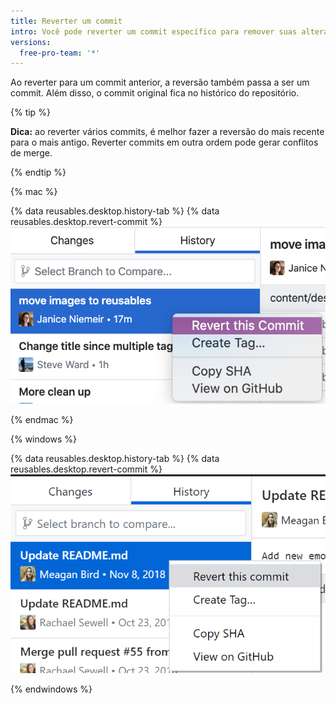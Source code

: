 ```yaml
---
title: Reverter um commit
intro: Você pode reverter um commit específico para remover suas alterações do seu branch.
versions:
  free-pro-team: '*'
---
```


Ao reverter para um commit anterior, a reversão também passa a ser um commit. Além disso, o commit original fica no histórico do repositório.

{% tip %}

**Dica:** ao reverter vários commits, é melhor fazer a reversão do mais recente para o mais antigo. Reverter commits em outra ordem pode gerar conflitos de merge.

{% endtip %}

{% mac %}

{% data reusables.desktop.history-tab %}
{% data reusables.desktop.revert-commit %}
  ![Opção Revert (Reverter) acima da exibição diff](/assets/images/help/desktop/commit-revert-mac.png)

{% endmac %}

{% windows %}

{% data reusables.desktop.history-tab %}
{% data reusables.desktop.revert-commit %}
  ![Opção Revert (Reverter) acima da exibição diff](/assets/images/help/desktop/commit-revert-win.png)

{% endwindows %}
